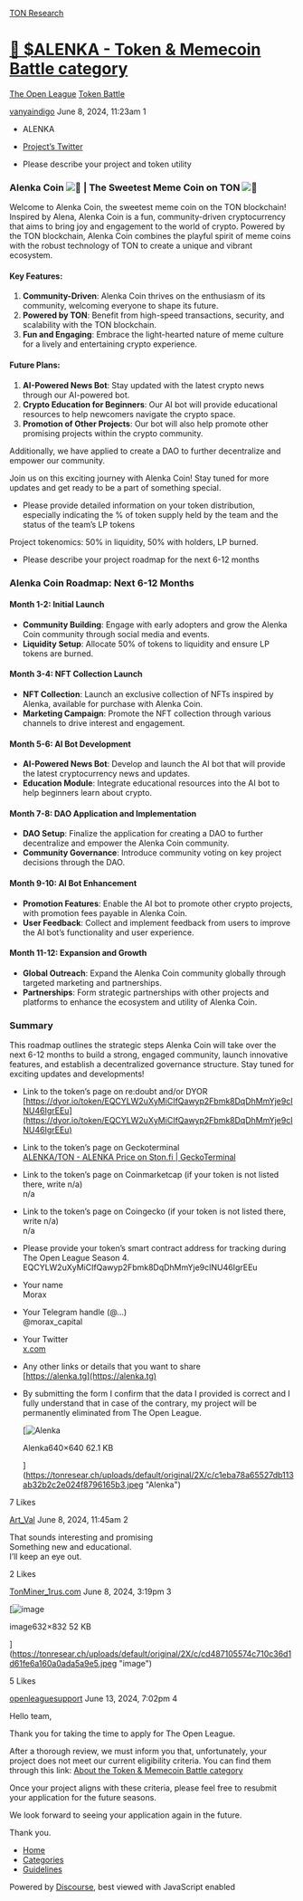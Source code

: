 [TON Research](/)

# [🍫 $ALENKA - Token & Memecoin Battle category](/t/alenka-token-memecoin-battle-category/23031)

[The Open League](/c/the-open-league/token-leaderboard/57)  [Token Battle](/c/the-open-league/token-leaderboard/57) 

    

[vanyaindigo](https://tonresear.ch/u/vanyaindigo)   June 8, 2024, 11:23am  1

*   ALENKA
    
*   [Project’s Twitter](https://x.com/AlenkaTON)
    
*   Please describe your project and token utility
    

### [](#alenka-coin-the-sweetest-meme-coin-on-ton-1)Alenka Coin ![:star2:](https://tonresear.ch/images/emoji/twitter/star2.png?v=12 ":star2:") | The Sweetest Meme Coin on TON ![:chocolate_bar:](https://tonresear.ch/images/emoji/twitter/chocolate_bar.png?v=12 ":chocolate_bar:")

Welcome to Alenka Coin, the sweetest meme coin on the TON blockchain! Inspired by Alena, Alenka Coin is a fun, community-driven cryptocurrency that aims to bring joy and engagement to the world of crypto. Powered by the TON blockchain, Alenka Coin combines the playful spirit of meme coins with the robust technology of TON to create a unique and vibrant ecosystem.

#### [](#key-features-2)Key Features:

1.  **Community-Driven**: Alenka Coin thrives on the enthusiasm of its community, welcoming everyone to shape its future.
2.  **Powered by TON**: Benefit from high-speed transactions, security, and scalability with the TON blockchain.
3.  **Fun and Engaging**: Embrace the light-hearted nature of meme culture for a lively and entertaining crypto experience.

#### [](#future-plans-3)Future Plans:

1.  **AI-Powered News Bot**: Stay updated with the latest crypto news through our AI-powered bot.
2.  **Crypto Education for Beginners**: Our AI bot will provide educational resources to help newcomers navigate the crypto space.
3.  **Promotion of Other Projects**: Our bot will also help promote other promising projects within the crypto community.

Additionally, we have applied to create a DAO to further decentralize and empower our community.

Join us on this exciting journey with Alenka Coin! Stay tuned for more updates and get ready to be a part of something special.

*   Please provide detailed information on your token distribution, especially indicating the % of token supply held by the team and the status of the team’s LP tokens

Project tokenomics: 50% in liquidity, 50% with holders, LP burned.

*   Please describe your project roadmap for the next 6-12 months

### [](#alenka-coin-roadmap-next-6-12-months-4)Alenka Coin Roadmap: Next 6-12 Months

#### [](#month-1-2-initial-launch-5)Month 1-2: Initial Launch

*   **Community Building**: Engage with early adopters and grow the Alenka Coin community through social media and events.
*   **Liquidity Setup**: Allocate 50% of tokens to liquidity and ensure LP tokens are burned.

#### [](#month-3-4-nft-collection-launch-6)Month 3-4: NFT Collection Launch

*   **NFT Collection**: Launch an exclusive collection of NFTs inspired by Alenka, available for purchase with Alenka Coin.
*   **Marketing Campaign**: Promote the NFT collection through various channels to drive interest and engagement.

#### [](#month-5-6-ai-bot-development-7)Month 5-6: AI Bot Development

*   **AI-Powered News Bot**: Develop and launch the AI bot that will provide the latest cryptocurrency news and updates.
*   **Education Module**: Integrate educational resources into the AI bot to help beginners learn about crypto.

#### [](#month-7-8-dao-application-and-implementation-8)Month 7-8: DAO Application and Implementation

*   **DAO Setup**: Finalize the application for creating a DAO to further decentralize and empower the Alenka Coin community.
*   **Community Governance**: Introduce community voting on key project decisions through the DAO.

#### [](#month-9-10-ai-bot-enhancement-9)Month 9-10: AI Bot Enhancement

*   **Promotion Features**: Enable the AI bot to promote other crypto projects, with promotion fees payable in Alenka Coin.
*   **User Feedback**: Collect and implement feedback from users to improve the AI bot’s functionality and user experience.

#### [](#month-11-12-expansion-and-growth-10)Month 11-12: Expansion and Growth

*   **Global Outreach**: Expand the Alenka Coin community globally through targeted marketing and partnerships.
*   **Partnerships**: Form strategic partnerships with other projects and platforms to enhance the ecosystem and utility of Alenka Coin.

### [](#summary-11)Summary

This roadmap outlines the strategic steps Alenka Coin will take over the next 6-12 months to build a strong, engaged community, launch innovative features, and establish a decentralized governance structure. Stay tuned for exciting updates and developments!

*   Link to the token’s page on re:doubt and/or DYOR  
    [https://dyor.io/token/EQCYLW2uXyMiCIfQawyp2Fbmk8DqDhMmYje9cINU46IgrEEu](https://dyor.io/token/EQCYLW2uXyMiCIfQawyp2Fbmk8DqDhMmYje9cINU46IgrEEu)
    
*   Link to the token’s page on Geckoterminal  
    [ALENKA/TON - ALENKA Price on Ston.fi | GeckoTerminal](https://www.geckoterminal.com/ton/pools/EQC5FRBQR9XlGCfNnynXyCuaG_-XXdjWZHUqLZOgC10onzGd)
    
*   Link to the token’s page on Coinmarketcap (if your token is not listed there, write n/a)  
    n/a
    
*   Link to the token’s page on Coingecko (if your token is not listed there, write n/a)  
    n/a
    
*   Please provide your token’s smart contract address for tracking during The Open League Season 4.  
    EQCYLW2uXyMiCIfQawyp2Fbmk8DqDhMmYje9cINU46IgrEEu
    
*   Your name  
    Morax
    
*   Your Telegram handle (@…)  
    @morax\_capital
    
*   Your Twitter  
    [x.com](https://x.com/AlenkaTON)
    
*   Any other links or details that you want to share  
    [https://alenka.tg](https://alenka.tg)
    
*   By submitting the form I confirm that the data I provided is correct and I fully understand that in case of the contrary, my project will be permanently eliminated from The Open League.  
    
    [![Alenka](https://tonresear.ch/uploads/default/optimized/2X/c/c1eba78a65527db113ab32b2c2e024f8796165b3_2_500x500.jpeg)
    
    Alenka640×640 62.1 KB
    
    ](https://tonresear.ch/uploads/default/original/2X/c/c1eba78a65527db113ab32b2c2e024f8796165b3.jpeg "Alenka")
    

  7 Likes

[Art\_Val](https://tonresear.ch/u/Art_Val) June 8, 2024, 11:45am  2

That sounds interesting and promising  
Something new and educational.  
I’ll keep an eye out.

  2 Likes

[TonMiner\_1rus.com](https://tonresear.ch/u/TonMiner_1rus.com)  June 8, 2024, 3:19pm  3

[![image](https://tonresear.ch/uploads/default/optimized/2X/c/cd487105574c710c36d1d61fe6a160a0ada5a9e5_2_379x500.jpeg)

image632×832 52 KB

](https://tonresear.ch/uploads/default/original/2X/c/cd487105574c710c36d1d61fe6a160a0ada5a9e5.jpeg "image")

  5 Likes

[openleaguesupport](https://tonresear.ch/u/openleaguesupport) June 13, 2024, 7:02pm  4

Hello team,

Thank you for taking the time to apply for The Open League.

After a thorough review, we must inform you that, unfortunately, your project does not meet our current eligibility criteria. You can find them through this link: [About the Token & Memecoin Battle category](https://tonresear.ch/t/about-the-token-memecoin-battle-category/1274/)

Once your project aligns with these criteria, please feel free to resubmit your application for the future seasons.

We look forward to seeing your application again in the future.

Thank you.

 

*   [Home](/)
*   [Categories](/categories)
*   [Guidelines](/guidelines)

Powered by [Discourse](https://www.discourse.org), best viewed with JavaScript enabled